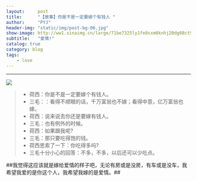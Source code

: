 ```yaml
---
layout:     post
title:      "【故事】你是不是一定要嫁个有钱人 "
author:     "PYJ"
header-img: "static/img/post-bg-06.jpg"
show-image: http://ww1.sinaimg.cn/large/71be7325ly1fe8sxm0knhj20dg08ct93.jpg
subtitle:   "爱情!"
catalog: true
category: blog
tags:
    - love
---
```




----------

![](http://ww1.sinaimg.cn/large/71be7325ly1fe8sxm0knhj20dg08ct93.jpg)

> * 荷西：你是不是一定要嫁个有钱人。
> * 三毛：：看得不顺眼的话，千万富翁也不嫁；看得中意，亿万富翁也嫁。
> * 荷西：说来说去你还是要嫁有钱人。
> * 三毛：也有例外的时候。
> * 荷西：如果跟我呢?
> * 三毛：那只要吃得饱的钱。
> * 荷西思索了一下：你吃得多吗?
> * 三毛十分小心的回答：不多，不多，以后还可以少吃点。 

##我觉得这应该就是嫁给爱情的样子吧，无论有房或是没房，有车或是没车，我希望我爱的是你这个人，我希望我嫁的是爱情。##